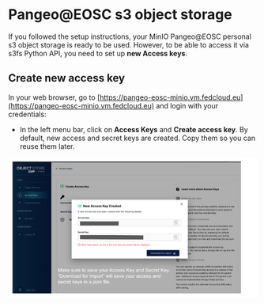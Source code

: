 # Pangeo@EOSC s3 object storage


If you followed the setup instructions, your MinIO Pangeo@EOSC personal s3 object storage is ready to be used. However, to be able to access it via s3fs Python API, you need to set up **new Access keys**.

## Create new access key

In your web browser, go to [https://pangeo-eosc-minio.vm.fedcloud.eu](https://pangeo-eosc-minio.vm.fedcloud.eu) and login with your credentials:

- In the left menu bar, click on **Access Keys** and **Create access key**. By default, new access and secret keys are created. Copy them so you can reuse them later.

![minIO keys](../images/minIO_keys.png)
